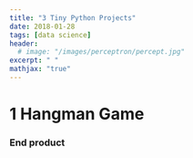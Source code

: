 ```yaml
---
title: "3 Tiny Python Projects"
date: 2018-01-28
tags: [data science]
header:
  # image: "/images/perceptron/percept.jpg"
excerpt: " "
mathjax: "true"
---
```

# 1 Hangman Game
> 
<script src="https://gist.github.com/CasvanOosterhout/00a96c9ad9e409486527ee2a73e70398.js"></script>

### End product



